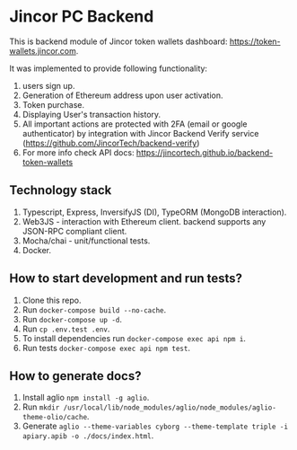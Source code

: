 # Jincor PC Backend
This is backend module of Jincor token wallets dashboard: https://token-wallets.jincor.com.

It was implemented to provide following functionality:
1. users sign up.
1. Generation of Ethereum address upon user activation.
1. Token purchase.
1. Displaying User's transaction history.
1. All important actions are protected with 2FA (email or google authenticator) by integration with Jincor Backend Verify service (https://github.com/JincorTech/backend-verify)
1. For more info check API docs: https://jincortech.github.io/backend-token-wallets

## Technology stack

1. Typescript, Express, InversifyJS (DI), TypeORM (MongoDB interaction).
1. Web3JS - interaction with Ethereum client. backend supports any JSON-RPC compliant client.
1. Mocha/chai - unit/functional tests.
1. Docker.

## How to start development and run tests?

1. Clone this repo.
1. Run `docker-compose build --no-cache`.
1. Run `docker-compose up -d`.
1. Run `cp .env.test .env`.
1. To install dependencies run `docker-compose exec api npm i`.
1. Run tests `docker-compose exec api npm test`.

## How to generate docs?

1. Install aglio `npm install -g aglio`.
1. Run `mkdir /usr/local/lib/node_modules/aglio/node_modules/aglio-theme-olio/cache`.
1. Generate `aglio --theme-variables cyborg --theme-template triple -i apiary.apib -o ./docs/index.html`.
